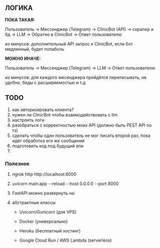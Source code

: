 ## ЛОГИКА
**ПОКА ТАКАЯ:**

Пользователь → Мессенджер (Telegram) → ClinicBot (API) -> скрапер и бд → LLM → Обратно в ClinicBot → Ответ пользователю

из минусов: дополнительный API запрос к ClinicBot, если бот медленный, будет попаболь

**МОЖНО ИНАЧЕ:**

Пользователь → Мессенджер (Telegram) → LLM → Ответ пользователю

из минусов: для каждого месенджера прийдётся переписывать, не удобно, беды с расширяемостью и т.д

## TODO
1. как авторизировать клиента?
2. нужен ли ClinicBot чтобы взаимодействовать с llm
3. настроить логи
4. разобраться с корректностью моих API (должно быть PEST API по тз)
5. сделать чтобы один пользователь не мог писать второй раз, пока идёт обработка его же сообщения
6. подготовить код под будущий апи
7. 

### Полезное
1. ngrok http http://localhost:8000
2. uvicorn main:app --reload --host 0.0.0.0 --port 8000
3. FastAPI можно развернуть на:
4. абстрактные классы
   
    * Uvicorn/Gunicorn (для VPS)

    * Docker (универсально)

    * Heroku (бесплатный хостинг)

    * Google Cloud Run / AWS Lambda (serverless)
